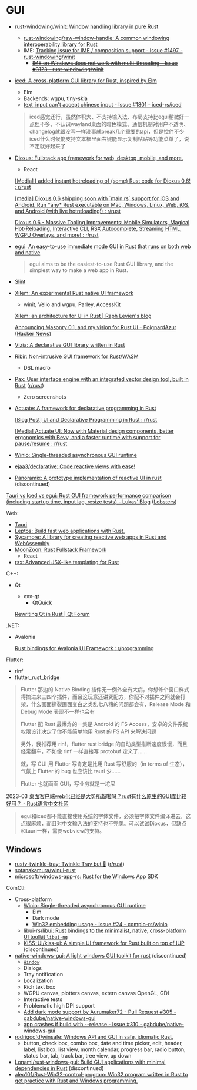 # GUI
- [rust-windowing/winit: Window handling library in pure Rust](https://github.com/rust-windowing/winit)
  - [rust-windowing/raw-window-handle: A common windowing interoperability library for Rust](https://github.com/rust-windowing/raw-window-handle)
  - IME: [Tracking issue for IME / composition support - Issue #1497 - rust-windowing/winit](https://github.com/rust-windowing/winit/issues/1497)
    - ~~[IME on Windows does not work with multi-threading - Issue #3123 - rust-windowing/winit](https://github.com/rust-windowing/winit/issues/3123)~~

- [iced: A cross-platform GUI library for Rust, inspired by Elm](https://github.com/iced-rs/iced)
  - Elm
  - Backends: wgpu, tiny-skia
  - [text\_input can't accept chinese input - Issue #1801 - iced-rs/iced](https://github.com/iced-rs/iced/issues/1801)

  > iced感觉还行，虽然体积大、不支持输入法、布局支持比egui稍微好一点但不多、不认识wayland桌面的暗色模式、通信机制对用户不透明、changelog就跟没写一样没事就break几个重要的api，但是控件不少  
  > iced什么时候能支持文本框里面右键能显示复制粘贴等功能菜单了，说不定就好起来了

- [Dioxus: Fullstack app framework for web, desktop, mobile, and more.](https://github.com/DioxusLabs/dioxus)
  - React

  [\[Media\] I added instant hotreloading of (some) Rust code for Dioxus 0.6! : r/rust](https://www.reddit.com/r/rust/comments/1ezdjqx/media_i_added_instant_hotreloading_of_some_rust/)

  [\[media\] Dioxus 0.6 shipping soon with \`main.rs\` support for iOS and Android. Run \*any\* Rust executable on Mac, Windows, Linux, Web, iOS, and Android (with live hotreloading!) : r/rust](https://www.reddit.com/r/rust/comments/1fzakmk/media_dioxus_06_shipping_soon_with_mainrs_support/)

  [Dioxus 0.6 - Massive Tooling Improvements: Mobile Simulators, Magical Hot-Reloading, Interactive CLI, RSX Autocomplete, Streaming HTML, WGPU Overlays, and more! : r/rust](https://www.reddit.com/r/rust/comments/1hahy2d/dioxus_06_massive_tooling_improvements_mobile/)

- [egui: An easy-to-use immediate mode GUI in Rust that runs on both web and native](https://github.com/emilk/egui)

  > egui aims to be the easiest-to-use Rust GUI library, and the simplest way to make a web app in Rust.

- [Slint](Slint/README.md)

- [Xilem: An experimental Rust native UI framework](https://github.com/linebender/xilem)
  - winit, Vello and wgpu, Parley, AccessKit

  [Xilem: an architecture for UI in Rust | Raph Levien's blog](https://raphlinus.github.io/rust/gui/2022/05/07/ui-architecture.html)

  [Announcing Masonry 0.1, and my vision for Rust UI - PoignardAzur](https://poignardazur.github.io//2023/02/02/masonry-01-and-my-vision-for-rust-ui/) ([Hacker News](https://news.ycombinator.com/item?id=34671478))

- [Vizia: A declarative GUI library written in Rust](https://github.com/vizia/vizia)

- [Ribir: Non-intrusive GUI framework for Rust/WASM](https://github.com/RibirX/Ribir)
  - DSL macro

- [Pax: User interface engine with an integrated vector design tool, built in Rust](https://github.com/paxdotdev/pax) ([r/rust](https://www.reddit.com/r/rust/comments/1fdmjzl/pax_enters_beta_rust_guis_with_an_integrated/))
  - Zero screenshots

- [Actuate: A framework for declarative programming in Rust](https://github.com/actuate-rs/actuate)

  [\[Blog Post\] UI and Declarative Programming in Rust : r/rust](https://www.reddit.com/r/rust/comments/1h3hnz7/blog_post_ui_and_declarative_programming_in_rust/)

  [\[Media\] Actuate UI: Now with Material design components, better ergonomics with Bevy, and a faster runtime with support for pause/resume : r/rust](https://www.reddit.com/r/rust/comments/1h87jod/media_actuate_ui_now_with_material_design/)

- [Winio: Single-threaded asynchronous GUI runtime](https://github.com/compio-rs/winio)

- [ejaa3/declarative: Code reactive views with ease!](https://github.com/ejaa3/declarative)

- [Panoramix: A prototype implementation of reactive UI in rust](https://github.com/PoignardAzur/panoramix) (discontinued)

[Tauri vs Iced vs egui: Rust GUI framework performance comparison (including startup time, input lag, resize tests) - Lukasʼ Blog](https://lukaskalbertodt.github.io/2023/02/03/tauri-iced-egui-performance-comparison.html) ([Lobsters](https://lobste.rs/s/zgxvxw/rust_gui_framework_performance))

Web:
- [Tauri](Tauri/README.md)
- [Leptos: Build fast web applications with Rust.](https://github.com/leptos-rs/leptos)
- [Sycamore: A library for creating reactive web apps in Rust and WebAssembly](https://github.com/sycamore-rs/sycamore)
- [MoonZoon: Rust Fullstack Framework](https://github.com/MoonZoon/MoonZoon)
  - React
- [rsx: Advanced JSX-like templating for Rust](https://github.com/victorporof/rsx)

C++:
- Qt
  - cxx-qt
    - QtQuick

  [Rewriting Qt in Rust | Qt Forum](https://forum.qt.io/topic/142885/rewriting-qt-in-rust)

.NET:
- Avalonia

  [Rust bindings for Avalonia UI Framework : r/programming](https://www.reddit.com/r/programming/comments/12cty31/rust_bindings_for_avalonia_ui_framework/)

Flutter:
- rinf
- flutter_rust_bridge

> Flutter 那边的 Native Binding 插件无一例外全有大病，你想修个窗口样式得搞进来三四个插件，而且这玩意还讲究配方，你配不对插件之间就会打架，什么画面撕裂画面变白之类乱七八糟的问题都会有，Release Mode 和 Debug Mode 表现不一样也会有
>
> Flutter 配 Rust 最爆炸的一集是 Android 的 FS Access，安卓的文件系统权限设计决定了你不能简单地用 Rust 的 FS API 来解决问题
>
> 另外，我推荐用 rinf，flutter rust bridge 的自动类型推断速度很慢，而且经常翻车，不如像 rinf 一样直接写 protobuf 定义了……
>
> 就，写 GUI 用 Flutter 写肯定是比用 Rust 写舒服的（in terms of 生态），气氛上 Flutter 的 bug 也应该比 tauri 少……
>
> Flutter 也就画画 GUI，写业务就是一坨屎

2023-03 [桌面客户端web化已经是大势所趋啦吗？rust有什么原生的GUI库比较好用？ - Rust语言中文社区](https://rustcc.cn/article?id=e6c755d5-e813-4f47-81e4-fe82a2ef59db)
> egui和iced都不能直接使用系统的字体文件，必须把字体文件编译进去，这点很麻烦，而且对中文输入法的支持也不完美。可以试试Dioxus，但缺点和tauri一样，需要webview的支持。

## Windows
- [rusty-twinkle-tray: Twinkle Tray but 🦀](https://github.com/sidit77/rusty-twinkle-tray) ([r/rust](https://www.reddit.com/r/rust/comments/18mtdaz/native_semimodern_windows_guis_in_pure_rust/))
- [sotanakamura/winui-rust](https://github.com/sotanakamura/winui-rust)
- [microsoft/windows-app-rs: Rust for the Windows App SDK](https://github.com/microsoft/windows-app-rs)

ComCtl:
- Cross-platform
  - [Winio: Single-threaded asynchronous GUI runtime](https://github.com/compio-rs/winio)
    - Elm
    - Dark mode
    - [Win32 embedding usage - Issue #24 - compio-rs/winio](https://github.com/compio-rs/winio/issues/24)
  - [libui-rs/libui: Rust bindings to the minimalist, native, cross-platform UI toolkit `libui-ng`](https://github.com/libui-rs/libui)
  - [KISS-UI/kiss-ui: A simple UI framework for Rust built on top of IUP](https://github.com/KISS-UI/kiss-ui) (discontinued)
- [native-windows-gui: A light windows GUI toolkit for rust](https://github.com/gabdube/native-windows-gui) (discontinued)
  - [`Window`](https://docs.rs/native-windows-gui/latest/native_windows_gui/struct.Window.html)
  - Dialogs
  - Tray notification
  - Localization
  - Rich text box
  - WGPU canvas, plotters canvas, extern canvas OpenGL, GDI
  - Interactive tests
  - Problematic high DPI support
  - [Add dark mode support by Aurumaker72 - Pull Request #305 - gabdube/native-windows-gui](https://github.com/gabdube/native-windows-gui/pull/305)
  - [app crashes if build with --release - Issue #310 - gabdube/native-windows-gui](https://github.com/gabdube/native-windows-gui/issues/310)
- [rodrigocfd/winsafe: Windows API and GUI in safe, idiomatic Rust.](https://github.com/rodrigocfd/winsafe)
  - button, check box, combo box, date and time picker, edit, header, label, list box, list view, month calendar, progress bar, radio button, status bar, tab, track bar, tree view, up down
- [Lonami/rust-windows-gui: Build GUI applications with minimal dependencies in Rust](https://github.com/Lonami/rust-windows-gui) (discontinued)
- [aleo101/Rust-Win32-control-program: Win32 program written in Rust to get practice with Rust and Windows programming.](https://github.com/aleo101/Rust-Win32-control-program)

